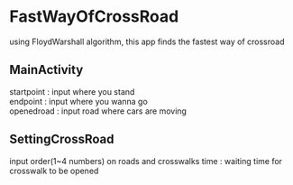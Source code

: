 # FastWayOfCrossRoad

using FloydWarshall algorithm, this app finds the fastest way of crossroad

## MainActivity

startpoint : input where you stand <br/>
endpoint : input where you wanna go <br/>
openedroad : input road where cars are moving

## SettingCrossRoad

input order(1~4 numbers) on roads and crosswalks
time : waiting time for crosswalk to be opened
